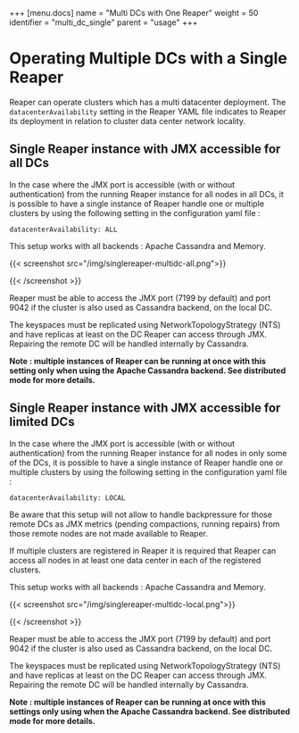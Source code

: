+++
[menu.docs]
name = "Multi DCs with One Reaper"
weight = 50
identifier = "multi_dc_single"
parent = "usage"
+++


# Operating Multiple DCs with a Single Reaper

Reaper can operate clusters which has a multi datacenter deployment. The `datacenterAvailability` setting in the Reaper YAML file indicates to Reaper its deployment in relation to cluster data center network locality.

## Single Reaper instance with JMX accessible for all DCs

In the case where the JMX port is accessible (with or without authentication) from the running Reaper instance for all nodes in all DCs, it is possible to have a single instance of Reaper handle one or multiple clusters by using the following setting in the configuration yaml file :  

```
datacenterAvailability: ALL
```

This setup works with all backends : Apache Cassandra and Memory.


{{< screenshot src="/img/singlereaper-multidc-all.png">}}

{{< /screenshot >}}

Reaper must be able to access the JMX port (7199 by default) and port 9042 if the cluster is also used as Cassandra backend, on the local DC.

The keyspaces must be replicated using NetworkTopologyStrategy (NTS) and have replicas at least on the DC Reaper can access through JMX. Repairing the remote DC will be handled internally by Cassandra.

**Note : multiple instances of Reaper can be running at once with this setting only when using the Apache Cassandra backend. See distributed mode for more details.** 

## Single Reaper instance with JMX accessible for limited DCs

In the case where the JMX port is accessible (with or without authentication) from the running Reaper instance for all nodes in only some of the DCs, it is possible to have a single instance of Reaper handle one or multiple clusters by using the following setting in the configuration yaml file :  

```
datacenterAvailability: LOCAL
```

Be aware that this setup will not allow to handle backpressure for those remote DCs as JMX metrics (pending compactions, running repairs) from those remote nodes are not made available to Reaper.

If multiple clusters are registered in Reaper it is required that Reaper can access all nodes in at least one data center in each of the registered clusters.

This setup works with all backends : Apache Cassandra and Memory.


{{< screenshot src="/img/singlereaper-multidc-local.png">}}

{{< /screenshot >}}

Reaper must be able to access the JMX port (7199 by default) and port 9042 if the cluster is also used as Cassandra backend, on the local DC.

The keyspaces must be replicated using NetworkTopologyStrategy (NTS) and have replicas at least on the DC Reaper can access through JMX. Repairing the remote DC will be handled internally by Cassandra.

**Note : multiple instances of Reaper can be running at once with this settings only using when the Apache Cassandra backend. See distributed mode for more details.** 
  




